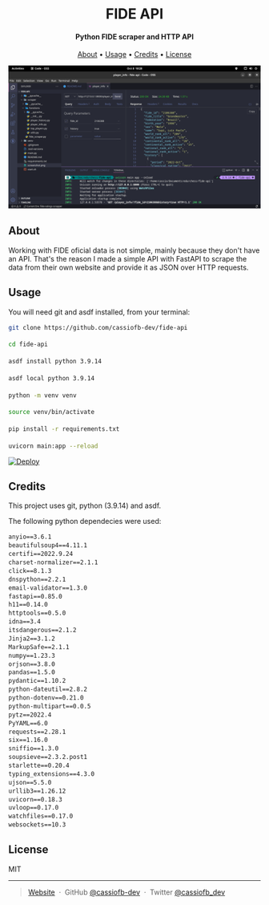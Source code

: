 <h1 align="center">
  FIDE API
</h1>

<h4 align="center">Python FIDE scraper and HTTP API</h4>

<p align="center">
  <a href="#about">About</a> •
  <a href="#usage">Usage</a> •
  <a href="#credits">Credits</a> •
  <a href="#license">License</a>
</p>

![example](screenshot.png)

## About

Working with FIDE oficial data is not simple, mainly because they don't have an API. That's the reason I made a simple API with FastAPI to scrape the data from their own website and provide it as JSON over HTTP requests.

## Usage

You will need git and asdf installed, from your terminal:

```sh
git clone https://github.com/cassiofb-dev/fide-api

cd fide-api

asdf install python 3.9.14

asdf local python 3.9.14

python -m venv venv

source venv/bin/activate

pip install -r requirements.txt

uvicorn main:app --reload
```

[![Deploy](https://button.deta.dev/1/svg)](https://go.deta.dev/deploy?repo=https://github.com/cassiofb-dev/fide-api)

## Credits

This project uses git, python (3.9.14) and asdf.

The following python dependecies were used:
```txt
anyio==3.6.1
beautifulsoup4==4.11.1
certifi==2022.9.24
charset-normalizer==2.1.1
click==8.1.3
dnspython==2.2.1
email-validator==1.3.0
fastapi==0.85.0
h11==0.14.0
httptools==0.5.0
idna==3.4
itsdangerous==2.1.2
Jinja2==3.1.2
MarkupSafe==2.1.1
numpy==1.23.3
orjson==3.8.0
pandas==1.5.0
pydantic==1.10.2
python-dateutil==2.8.2
python-dotenv==0.21.0
python-multipart==0.0.5
pytz==2022.4
PyYAML==6.0
requests==2.28.1
six==1.16.0
sniffio==1.3.0
soupsieve==2.3.2.post1
starlette==0.20.4
typing_extensions==4.3.0
ujson==5.5.0
urllib3==1.26.12
uvicorn==0.18.3
uvloop==0.17.0
watchfiles==0.17.0
websockets==10.3
```

## License

MIT

---

> [Website](https://cassiofernando.netlify.app/) &nbsp;&middot;&nbsp;
> GitHub [@cassiofb-dev](https://github.com/cassiofb-dev) &nbsp;&middot;&nbsp;
> Twitter [@cassiofb_dev](https://twitter.com/cassiofb_dev)
